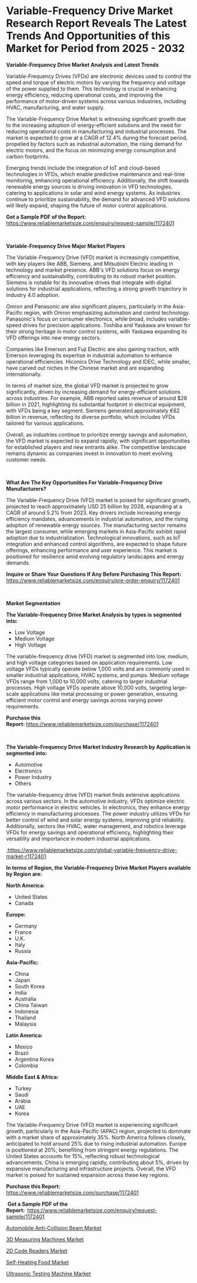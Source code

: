<p><h1>Variable-Frequency Drive Market Research Report Reveals The Latest Trends And Opportunities of this Market for Period from 2025 - 2032</h1></p><p><strong>Variable-Frequency Drive Market Analysis and Latest Trends</strong></p>
<p><p>Variable-Frequency Drives (VFDs) are electronic devices used to control the speed and torque of electric motors by varying the frequency and voltage of the power supplied to them. This technology is crucial in enhancing energy efficiency, reducing operational costs, and improving the performance of motor-driven systems across various industries, including HVAC, manufacturing, and water supply.</p><p>The Variable-Frequency Drive Market is witnessing significant growth due to the increasing adoption of energy-efficient solutions and the need for reducing operational costs in manufacturing and industrial processes. The market is expected to grow at a CAGR of 12.4% during the forecast period, propelled by factors such as industrial automation, the rising demand for electric motors, and the focus on minimizing energy consumption and carbon footprints. </p><p>Emerging trends include the integration of IoT and cloud-based technologies in VFDs, which enable predictive maintenance and real-time monitoring, enhancing operational efficiency. Additionally, the shift towards renewable energy sources is driving innovation in VFD technologies, catering to applications in solar and wind energy systems. As industries continue to prioritize sustainability, the demand for advanced VFD solutions will likely expand, shaping the future of motor control applications.</p></p>
<p><strong>Get a Sample PDF of the Report:&nbsp;</strong> <a href="https://www.reliablemarketsize.com/enquiry/request-sample/1172401?utm_campaign=2034&utm_medium=2&utm_source=Github&utm_content=ia&utm_term=24032025&utm_id=variable-frequency-drive">https://www.reliablemarketsize.com/enquiry/request-sample/1172401</a></p>
<p>&nbsp;</p>
<p><strong>Variable-Frequency Drive Major Market Players</strong></p>
<p><p>The Variable-Frequency Drive (VFD) market is increasingly competitive, with key players like ABB, Siemens, and Mitsubishi Electric leading in technology and market presence. ABB's VFD solutions focus on energy efficiency and sustainability, contributing to its robust market position. Siemens is notable for its innovative drives that integrate with digital solutions for industrial applications, reflecting a strong growth trajectory in Industry 4.0 adoption.</p><p>Omron and Panasonic are also significant players, particularly in the Asia-Pacific region, with Omron emphasizing automation and control technology. Panasonic's focus on consumer electronics, while broad, includes variable-speed drives for precision applications. Toshiba and Yaskawa are known for their strong heritage in motor control systems, with Yaskawa expanding its VFD offerings into new energy sectors.</p><p>Companies like Emerson and Fuji Electric are also gaining traction, with Emerson leveraging its expertise in industrial automation to enhance operational efficiencies. Hiconics Drive Technology and IDEC, while smaller, have carved out niches in the Chinese market and are expanding internationally.</p><p>In terms of market size, the global VFD market is projected to grow significantly, driven by increasing demand for energy-efficient solutions across industries. For example, ABB reported sales revenue of around $26 billion in 2021, highlighting its substantial footprint in electrical equipment, with VFDs being a key segment. Siemens generated approximately €62 billion in revenue, reflecting its diverse portfolio, which includes VFDs tailored for various applications.</p><p>Overall, as industries continue to prioritize energy savings and automation, the VFD market is expected to expand rapidly, with significant opportunities for established players and new entrants alike. The competitive landscape remains dynamic as companies invest in innovation to meet evolving customer needs.</p></p>
<p>&nbsp;</p>
<p><strong>What Are The Key Opportunities For Variable-Frequency Drive Manufacturers?</strong></p>
<p><p>The Variable-Frequency Drive (VFD) market is poised for significant growth, projected to reach approximately USD 25 billion by 2028, expanding at a CAGR of around 5.2% from 2023. Key drivers include increasing energy efficiency mandates, advancements in industrial automation, and the rising adoption of renewable energy sources. The manufacturing sector remains the largest consumer, while emerging markets in Asia-Pacific exhibit rapid adoption due to industrialization. Technological innovations, such as IoT integration and enhanced control algorithms, are expected to shape future offerings, enhancing performance and user experience. This market is positioned for resilience amid evolving regulatory landscapes and energy demands.</p></p>
<p><strong>Inquire or Share Your Questions If Any Before Purchasing This Report:</strong> <a href="https://www.reliablemarketsize.com/enquiry/pre-order-enquiry/1172401?utm_campaign=2034&utm_medium=2&utm_source=Github&utm_content=ia&utm_term=24032025&utm_id=variable-frequency-drive">https://www.reliablemarketsize.com/enquiry/pre-order-enquiry/1172401</a></p>
<p>&nbsp;</p>
<p><strong>Market Segmentation</strong></p>
<p><strong>The Variable-Frequency Drive Market Analysis by types is segmented into:</strong></p>
<p><ul><li>Low Voltage</li><li>Medium Voltage</li><li>High Voltage</li></ul></p>
<p><p>The variable-frequency drive (VFD) market is segmented into low, medium, and high voltage categories based on application requirements. Low voltage VFDs typically operate below 1,000 volts and are commonly used in smaller industrial applications, HVAC systems, and pumps. Medium voltage VFDs range from 1,000 to 10,000 volts, catering to larger industrial processes. High voltage VFDs operate above 10,000 volts, targeting large-scale applications like metal processing or power generation, ensuring efficient motor control and energy savings across varying power requirements.</p></p>
<p><strong>Purchase this Report:&nbsp;</strong><a href="https://www.reliablemarketsize.com/purchase/1172401?utm_campaign=2034&utm_medium=2&utm_source=Github&utm_content=ia&utm_term=24032025&utm_id=variable-frequency-drive">https://www.reliablemarketsize.com/purchase/1172401</a></p>
<p>&nbsp;</p>
<p><strong>The Variable-Frequency Drive Market Industry Research by Application is segmented into:</strong></p>
<p><ul><li>Automotive</li><li>Electronics</li><li>Power Industry</li><li>Others</li></ul></p>
<p><p>The variable-frequency drive (VFD) market finds extensive applications across various sectors. In the automotive industry, VFDs optimize electric motor performance in electric vehicles. In electronics, they enhance energy efficiency in manufacturing processes. The power industry utilizes VFDs for better control of wind and solar energy systems, improving grid reliability. Additionally, sectors like HVAC, water management, and robotics leverage VFDs for energy savings and operational efficiency, highlighting their versatility and importance in modern industrial applications.</p></p>
<p><a href="https://www.reliablemarketsize.com/global-variable-frequency-drive-market-r1172401?utm_campaign=2034&utm_medium=2&utm_source=Github&utm_content=ia&utm_term=24032025&utm_id=variable-frequency-drive">&nbsp;https://www.reliablemarketsize.com/global-variable-frequency-drive-market-r1172401</a></p>
<p><strong>In terms of Region, the Variable-Frequency Drive Market Players available by Region are:</strong></p>
<p>
    <p> <strong> North America: </strong>
        <ul>
            <li>United States</li>
            <li>Canada</li>
        </ul>
        </p> 
    <p> <strong> Europe: </strong>
        <ul>
            <li>Germany</li>
            <li>France</li>
            <li>U.K.</li>
            <li>Italy</li>
            <li>Russia</li>
        </ul>
        </p> 
    <p> <strong> Asia-Pacific: </strong>
        <ul>
            <li>China</li>
            <li>Japan</li>
            <li>South Korea</li>
            <li>India</li>
            <li>Australia</li>
            <li>China Taiwan</li>
            <li>Indonesia</li>
            <li>Thailand</li>
            <li>Malaysia</li>
        </ul>
        </p> 
    <p> <strong> Latin America: </strong>
        <ul>
            <li>Mexico</li>
            <li>Brazil</li>
            <li>Argentina Korea</li>
            <li>Colombia</li>
        </ul>
        </p> 
    <p> <strong> Middle East & Africa: </strong>
        <ul>
            <li>Turkey</li>
            <li>Saudi</li>
            <li>Arabia</li>
            <li>UAE</li>
            <li>Korea</li>
        </ul>
    </p>
    </p>
<p><p>The Variable-Frequency Drive (VFD) market is experiencing significant growth, particularly in the Asia-Pacific (APAC) region, projected to dominate with a market share of approximately 35%. North America follows closely, anticipated to hold around 25% due to rising industrial automation. Europe is positioned at 20%, benefiting from stringent energy regulations. The United States accounts for 15%, reflecting robust technological advancements. China is emerging rapidly, contributing about 5%, driven by expansive manufacturing and infrastructure projects. Overall, the VFD market is poised for sustained expansion across these key regions.</p></p>
<p><strong>Purchase this Report: </strong><a href="https://www.reliablemarketsize.com/purchase/1172401?utm_campaign=2034&utm_medium=2&utm_source=Github&utm_content=ia&utm_term=24032025&utm_id=variable-frequency-drive">https://www.reliablemarketsize.com/purchase/1172401</a></p>
<p>&nbsp;<strong>Get a Sample PDF of the Report:&nbsp;&nbsp;</strong><a href="https://www.reliablemarketsize.com/enquiry/request-sample/1172401?utm_campaign=2034&utm_medium=2&utm_source=Github&utm_content=ia&utm_term=24032025&utm_id=variable-frequency-drive">https://www.reliablemarketsize.com/enquiry/request-sample/1172401</a></p>
<p><strong></strong></p>
<p><p><a href="https://github.com/chlihakwatsi/Market-Research-Report-List-1/blob/main/automobile-anti-collision-beam-market.md?utm_campaign=2034&utm_medium=2&utm_source=Github&utm_content=ia&utm_term=24032025&utm_id=variable-frequency-drive">Automobile Anti-Collision Beam Market</a></p><p><a href="https://www.linkedin.com/pulse/exploring-95-growth-3d-measuring-machines-market-2032-key-uo10e?utm_campaign=2034&utm_medium=2&utm_source=Github&utm_content=ia&utm_term=24032025&utm_id=variable-frequency-drive">3D Measuring Machines Market</a></p><p><a href="https://www.linkedin.com/pulse/comprehensive-analysis-2d-code-readers-market-size-share-mkqne?utm_campaign=2034&utm_medium=2&utm_source=Github&utm_content=ia&utm_term=24032025&utm_id=variable-frequency-drive">2D Code Readers Market</a></p><p><a href="https://github.com/kocssequen/Market-Research-Report-List-1/blob/main/self-heating-food-market.md?utm_campaign=2034&utm_medium=2&utm_source=Github&utm_content=ia&utm_term=24032025&utm_id=variable-frequency-drive">Self-Heating Food Market</a></p><p><a href="https://www.linkedin.com/pulse/ultrasonic-testing-machine-market-global-regional-analysis-6yoie?utm_campaign=2034&utm_medium=2&utm_source=Github&utm_content=ia&utm_term=24032025&utm_id=variable-frequency-drive">Ultrasonic Testing Machine Market</a></p></p>